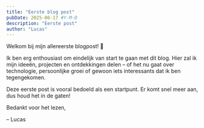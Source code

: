 ```yaml
---
title: "Eerste blog post"
pubDate: 2025-06-17 #Y-M-D
description: "Eerste post"
author: "Lucas"
---
```


Welkom bij mijn allereerste blogpost! 🎉

Ik ben erg enthousiast om eindelijk van start te gaan met dit blog. Hier zal ik mijn ideeën, projecten en ontdekkingen delen – of het nu gaat over technologie, persoonlijke groei of gewoon iets interessants dat ik ben tegengekomen.

Deze eerste post is vooral bedoeld als een startpunt. Er komt snel meer aan, dus houd het in de gaten!

Bedankt voor het lezen,

– Lucas
